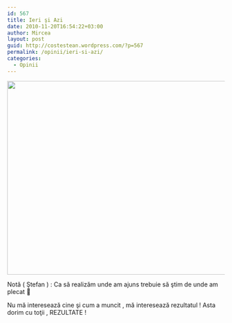 ```yaml
---
id: 567
title: Ieri şi Azi
date: 2010-11-20T16:54:22+03:00
author: Mircea
layout: post
guid: http://costestean.wordpress.com/?p=567
permalink: /opinii/ieri-si-azi/
categories:
  - Opinii
---
```

<a href="http://costestean.wordpress.com/2010/11/20/ieri-si-azi/ieri-si-azi/" rel="attachment wp-att-569"><img src="http://costestean.files.wordpress.com/2010/11/ieri-si-azi.jpg" alt="" title="ieri si azi" width="510" height="449" class="aligncenter size-full wp-image-569" srcset="/costestitv/wp-content/uploads//2010/11/ieri-si-azi.jpg 704w, /costestitv/wp-content/uploads//2010/11/ieri-si-azi-300x264.jpg 300w, /costestitv/wp-content/uploads//2010/11/ieri-si-azi-624x549.jpg 624w" sizes="(max-width: 510px) 100vw, 510px" /></a>

Notă ( Ştefan ) : Ca să realizăm unde am ajuns trebuie să ştim de unde am plecat 🙂 

Nu mă interesează cine şi cum a muncit , mă interesează rezultatul ! Asta dorim cu toţii , REZULTATE !